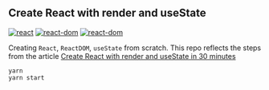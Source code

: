 ## Create React with render and useState

[![react](https://img.shields.io/badge/React-white.svg)](https://reactjs.org/)
[![react-dom](https://img.shields.io/badge/ReactDOM-pink.svg)](https://reactjs.org/docs/react-dom.html)
[![react-dom](https://img.shields.io/badge/useState-white.svg)](https://reactjs.org/docs/hooks-state.html)

Creating `React`, `ReactDOM`, `useState` from scratch.
This repo reflects the steps from the article [Create React with render and useState in 30 minutes](https://habr.com/ru/post/652487/)

```
yarn
yarn start
```
